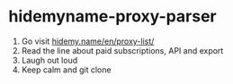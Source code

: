 # hidemyname-proxy-parser

1. Go visit [hidemy.name/en/proxy-list/](hidemy.name/en/proxy-list/)
2. Read the line about paid subscriptions, API and export
3. Laugh out loud
4. Keep calm and git clone
